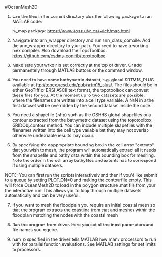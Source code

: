 #OceanMesh2D
1. Use the files in the current directory plus the following package to run MATLAB code:

   m_map package: https://www.eoas.ubc.ca/~rich/map.html

2. Navigate into ann_wrapper directory and run ann_class_compile. Add the ann_wrapper directory to your path. You need to have a working mex compiler. 
   Also download the TopoToolbox . https://github.com/csdms-contrib/topotoolbox

3. Make sure your wrkdir is set correctly at the top of driver. Or add permanentely through MATLAB buttons or the command window.
  
4. You need to have some bathymetric dataset, e.g. global SRTM15_PLUS available at ftp://topex.ucsd.edu/pub/srtm15_plus/.
   The files should be in either GeoTiff or ERSI ASCII text format, the topotoolbox can convert these files for you. At the moment up to two datasets are possible, where the filenames are written into a cell type variable. A NaN in a the first dataset will be overridden by the second dataset inside the code. 

5. You need a shapefile (.shp) such as the GSHHS global shapefiles or a contour extracted from the bathymetric dataset using the topotoolbox GRIDObj.contour method. You can include multiple shapefiles with the filenames written into the cell type variable but they may not overlap otherwise undesriable results may occur.

6. By specifying the apppropriate bounding box in the cell array "extents" that you wish to mesh, the program will automatically extract all it needs from the shapefile and bathy data within the bounding box for meshing. Note the order in the cell array bathyfiles and extents has to correspond if using multiple datasets.

NOTE: You can first run the scripts interactively and then if you'd like submit to a queue by setting PLOT_ON=0 and making the contourfile empty. This will force OceanMesh2D to load in the polygon structure .mat file from your the interactive run. This allows you to loop through multiple datasets automatically and can be very useful.   

7. If you want to mesh the floodplain you require an initial coastal mesh so that the program extracts the coastline from that and meshes within the floodplain matching the nodes with the coastal mesh

8. Run the program from driver. Here you set all the input parameters and file names you require.  

9. num_p specified in the driver tells MATLAB how many processors to run with for parallel function evaluations. See MATLAB settings for set limits to processors. 
